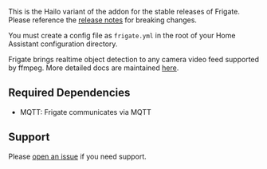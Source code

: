 This is the Hailo variant of the addon for the stable releases of Frigate. Please reference the [release notes](https://github.com/blakeblackshear/frigate/releases) for breaking changes.

You must create a config file as `frigate.yml` in the root of your Home Assistant configuration directory.

Frigate brings realtime object detection to any camera video feed supported by ffmpeg. More detailed docs are maintained [here](https://docs.frigate.video).

## Required Dependencies

- MQTT: Frigate communicates via MQTT

## Support

Please [open an issue](https://github.com/blakeblackshear/frigate/issues/new/choose) if you need support.
